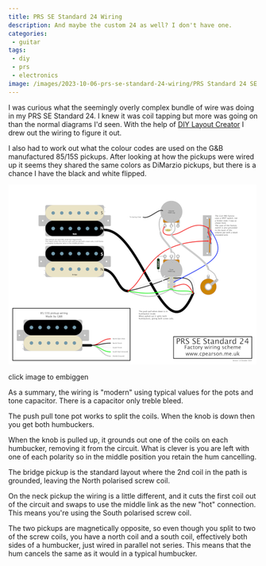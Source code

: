 ```yaml
---
title: PRS SE Standard 24 Wiring
description: And maybe the custom 24 as well? I don't have one.
categories:
 - guitar
tags:
 - diy
 - prs
 - electronics
image: /images/2023-10-06-prs-se-standard-24-wiring/PRS Standard 24 SE.png
---
```

I was curious what the seemingly overly complex bundle of wire was doing in my PRS SE Standard 24. I knew it was coil tapping but more was going on than the normal diagrams I'd seen. With the help of [DIY Layout Creator][diylc] I drew out the wiring to figure it out.

I also had to work out what the colour codes are used on the G&B manufactured 85/15S pickups. After looking at how the pickups were wired up it seems they shared the same colors as DiMarzio pickups, but there is a chance I have the black and white flipped.

<a href="/images/2023-10-06-prs-se-standard-24-wiring/PRS Standard 24 SE-full.png" >
    <img class="padded center"
        alt="PRS SE Standard 24 Wiring"
        src="/images/2023-10-06-prs-se-standard-24-wiring/PRS Standard 24 SE.png"
        srcset="
            /images/2023-10-06-prs-se-standard-24-wiring/PRS Standard 24 SE.png 1x,
            /images/2023-10-06-prs-se-standard-24-wiring/PRS Standard 24 SE-2x.png 2x" />
</a>
<p class="text-center">click image to embiggen</p>

As a summary, the wiring is "modern" using typical values for the pots and tone capacitor. There is a capacitor only treble bleed.

The push pull tone pot works to split the coils. When the knob is down then you get both humbuckers.

When the knob is pulled up, it grounds out one of the coils on each humbucker, removing it from the circuit.  What is clever is you are left with one of each polarity so in the middle position you retain the hum cancelling.

The bridge pickup is the standard layout where the 2nd coil in the path is grounded, leaving the North polarised screw coil.

On the neck pickup the wiring is a little different, and it cuts the first coil out of the circuit and swaps to use the middle link as the new "hot" connection. This means you're using the South polarised screw coil.

The two pickups are magnetically opposite, so even though you split to two of the screw coils, you have a north coil and a south coil, effectively both sides of a humbucker, just wired in parallel not series. This means that the hum cancels the same as it would in a typical humbucker.

[diylc]: https://bancika.github.io/diy-layout-creator/
